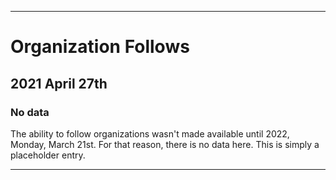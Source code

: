 
***

# Organization Follows

## 2021 April 27th

### No data

The ability to follow organizations wasn't made available until 2022, Monday, March 21st. For that reason, there is no data here. This is simply a placeholder entry.

***
